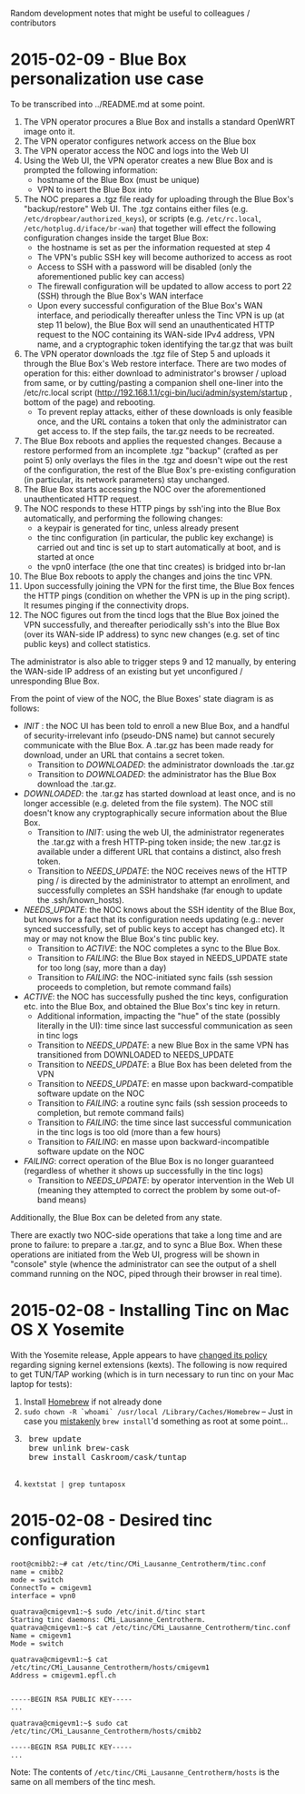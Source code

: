 Random development notes that might be useful to colleagues / contributors

2015-02-09 - Blue Box personalization use case
================================================

To be transcribed into ../README.md at some point.

1. The VPN operator procures a Blue Box and installs a standard OpenWRT image onto it.
2. The VPN operator configures network access on the Blue box
3. The VPN operator access the NOC and logs into the Web UI
4. Using the Web UI, the VPN operator creates a new Blue Box and is prompted the following information:
   * hostname of the Blue Box (must be unique)
   * VPN to insert the Blue Box into
5. The NOC prepares a .tgz file ready for uploading through the Blue Box's "backup/restore" Web UI. The .tgz contains either files (e.g. `/etc/dropbear/authorized_keys`), or scripts (e.g. `/etc/rc.local`, `/etc/hotplug.d/iface/br-wan`) that together will effect the following configuration changes inside the target Blue Box:
   * the hostname is set as per the information requested at step 4
   * The VPN's public SSH key will become authorized to access as root
   * Access to SSH with a password will be disabled (only the aforementioned public key can access)
   * The firewall configuration will be updated to allow access to port 22 (SSH) through the Blue Box's WAN interface
   * Upon every successful configuration of the Blue Box's WAN interface, and periodically thereafter unless the Tinc VPN is up (at step 11 below), the Blue Box will send an unauthenticated HTTP request to the NOC containing its WAN-side IPv4 address, VPN name, and a cryptographic token identifying the tar.gz that was built
6. The VPN operator downloads the .tgz file of Step 5 and uploads it through the Blue Box's Web restore interface. There are two modes of operation for this: either download to administrator's browser / upload from same, or by cutting/pasting a companion shell one-liner into the /etc/rc.local script (http://192.168.1.1/cgi-bin/luci/admin/system/startup , bottom of the page) and rebooting.
   * To prevent replay attacks, either of these downloads is only feasible once, and the URL contains a token that only the administrator can get access to. If the step fails, the tar.gz needs to be recreated.
7. The Blue Box reboots and applies the requested changes. Because a restore performed from an incomplete .tgz "backup" (crafted as per point 5) only overlays the files in the .tgz and doesn't wipe out the rest of the configuration, the rest of the Blue Box's pre-existing configuration (in particular, its network parameters) stay unchanged.
8. The Blue Box starts accessing the NOC over the aforementioned unauthenticated HTTP request.
9. The NOC responds to these HTTP pings by ssh'ing into the Blue Box automatically, and performing the following changes:
   * a keypair is generated for tinc, unless already present
   * the tinc configuration (in particular, the public key exchange) is carried out and tinc is set up to start automatically at boot, and is started at once
   * the vpn0 interface (the one that tinc creates) is bridged into br-lan
10. The Blue Box reboots to apply the changes and joins the tinc VPN.
11. Upon successfully joining the VPN for the first time, the Blue Box fences the HTTP pings (condition on whether the VPN is up in the ping script). It resumes pinging if the connectivity drops.
12. The NOC figures out from the tincd logs that the Blue Box joined the VPN successfully, and thereafter periodically ssh's into the Blue Box (over its WAN-side IP address) to sync new changes (e.g. set of tinc public keys) and collect statistics.

The administrator is also able to trigger steps 9 and 12 manually, by entering the WAN-side IP address of an existing but yet unconfigured / unresponding Blue Box.

From the point of view of the NOC, the Blue Boxes' state diagram is as follows:

* *INIT* : the NOC UI has been told to enroll a new Blue Box, and a handful of security-irrelevant info (pseudo-DNS name) but cannot securely communicate with the Blue Box. A .tar.gz has been made ready for download, under an URL that contains a secret token.
  * Transition to *DOWNLOADED*: the administrator downloads the .tar.gz
  * Transition to *DOWNLOADED*: the administrator has the Blue Box download the .tar.gz.
* *DOWNLOADED*: the .tar.gz has started download at least once, and is no longer accessible (e.g. deleted from the file system). The NOC still doesn't know any cryptographically secure information about the Blue Box.
  * Transition to *INIT*: using the web UI, the administrator regenerates the .tar.gz with a fresh HTTP-ping token inside; the new .tar.gz is available under a different URL that contains a distinct, also fresh token.
  * Transition to *NEEDS_UPDATE*: the NOC receives news of the HTTP ping / is directed by the administrator to attempt an enrollment, and successfully completes an SSH handshake (far enough to update the .ssh/known_hosts).
* *NEEDS_UPDATE*: the NOC knows about the SSH identity of the Blue Box, but knows for a fact that its configuration needs updating (e.g.: never synced successfully, set of public keys to accept has changed etc). It may or may not know the Blue Box's tinc public key.
  * Transition to *ACTIVE*: the NOC completes a sync to the Blue Box.
  * Transition to *FAILING*: the Blue Box stayed in NEEDS_UPDATE state for too long (say, more than a day)
  * Transition to *FAILING*: the NOC-initiated sync fails (ssh session proceeds to completion, but remote command fails)
* *ACTIVE*: the NOC has successfully pushed the tinc keys, configuration etc. into the Blue Box, and obtained the Blue Box's tinc key in return.
  * Additional information, impacting the "hue" of the state (possibly literally in the UI): time since last successful communication as seen in tinc logs
  * Transition to *NEEDS_UPDATE*: a new Blue Box in the same VPN has transitioned from DOWNLOADED to NEEDS_UPDATE
  * Transition to *NEEDS_UPDATE*: a Blue Box has been deleted from the VPN
  * Transition to *NEEDS_UPDATE*: en masse upon backward-compatible software update on the NOC
  * Transition to *FAILING*: a routine sync fails (ssh session proceeds to completion, but remote command fails)
  * Transition to *FAILING*: the time since last successful communication in the tinc logs is too old (more than a few hours)
  * Transition to *FAILING*: en masse upon backward-incompatible software update on the NOC
* *FAILING*: correct operation of the Blue Box is no longer guaranteed (regardless of whether it shows up successfully in the tinc logs)
  * Transition to *NEEDS_UPDATE*: by operator intervention in the Web UI (meaning they attempted to correct the problem by some out-of-band means)

Additionally, the Blue Box can be deleted from any state.

There are exactly two NOC-side operations that take a long time and
are prone to failure: to prepare a .tar.gz, and to sync a Blue Box.
When these operations are initiated from the Web UI, progress will be
shown in "console" style (whence the administrator can see the output
of a shell command running on the NOC, piped through their browser in
real time).

2015-02-08 - Installing Tinc on Mac OS X Yosemite
=====================================================

With the Yosemite release, Apple appears to have [changed its policy](https://github.com/Homebrew/homebrew/issues/31164) regarding signing kernel extensions (kexts). The following is now required to get TUN/TAP working (which is in turn necessary to run tinc on your Mac laptop for tests):

1. Install [Homebrew](http://brew.sh/) if not already done
2. ``sudo chown -R `whoami` /usr/local /Library/Caches/Homebrew`` – Just in case you [mistakenly](https://apple.stackexchange.com/questions/150271/how-to-repair-homebrew-permissions-after-installing-as-root) `brew install`'d something as root at some point...
3. <pre>
    brew update
    brew unlink brew-cask
    brew install Caskroom/cask/tuntap
    </pre>
4. `kextstat | grep tuntaposx`

2015-02-08 - Desired tinc configuration
===========================================

```
root@cmibb2:~# cat /etc/tinc/CMi_Lausanne_Centrotherm/tinc.conf
name = cmibb2
mode = switch
ConnectTo = cmigevm1
interface = vpn0
```

```
quatrava@cmigevm1:~$ sudo /etc/init.d/tinc start
Starting tinc daemons: CMi_Lausanne_Centrotherm.
quatrava@cmigevm1:~$ cat /etc/tinc/CMi_Lausanne_Centrotherm/tinc.conf 
Name = cmigevm1
Mode = switch
```

```
quatrava@cmigevm1:~$ cat /etc/tinc/CMi_Lausanne_Centrotherm/hosts/cmigevm1 
Address = cmigevm1.epfl.ch


-----BEGIN RSA PUBLIC KEY-----
...
```

```
quatrava@cmigevm1:~$ sudo cat /etc/tinc/CMi_Lausanne_Centrotherm/hosts/cmibb2 

-----BEGIN RSA PUBLIC KEY-----
...
```

Note: The contents of `/etc/tinc/CMi_Lausanne_Centrotherm/hosts` is the same on all members of the tinc mesh.
